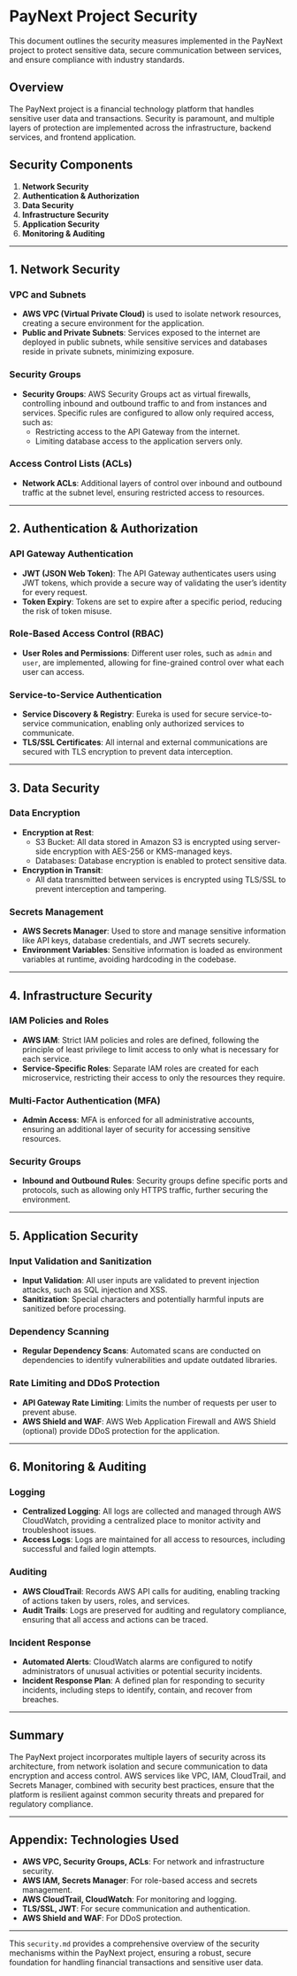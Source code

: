# PayNext Project Security

This document outlines the security measures implemented in the PayNext project to protect sensitive data, secure communication between services, and ensure compliance with industry standards.

## Overview

The PayNext project is a financial technology platform that handles sensitive user data and transactions. Security is paramount, and multiple layers of protection are implemented across the infrastructure, backend services, and frontend application.

## Security Components

1. **Network Security**
2. **Authentication & Authorization**
3. **Data Security**
4. **Infrastructure Security**
5. **Application Security**
6. **Monitoring & Auditing**

---

## 1. Network Security

### VPC and Subnets
- **AWS VPC (Virtual Private Cloud)** is used to isolate network resources, creating a secure environment for the application.
- **Public and Private Subnets**: Services exposed to the internet are deployed in public subnets, while sensitive services and databases reside in private subnets, minimizing exposure.

### Security Groups
- **Security Groups**: AWS Security Groups act as virtual firewalls, controlling inbound and outbound traffic to and from instances and services. Specific rules are configured to allow only required access, such as:
    - Restricting access to the API Gateway from the internet.
    - Limiting database access to the application servers only.

### Access Control Lists (ACLs)
- **Network ACLs**: Additional layers of control over inbound and outbound traffic at the subnet level, ensuring restricted access to resources.

---

## 2. Authentication & Authorization

### API Gateway Authentication
- **JWT (JSON Web Token)**: The API Gateway authenticates users using JWT tokens, which provide a secure way of validating the user’s identity for every request.
- **Token Expiry**: Tokens are set to expire after a specific period, reducing the risk of token misuse.

### Role-Based Access Control (RBAC)
- **User Roles and Permissions**: Different user roles, such as `admin` and `user`, are implemented, allowing for fine-grained control over what each user can access.

### Service-to-Service Authentication
- **Service Discovery & Registry**: Eureka is used for secure service-to-service communication, enabling only authorized services to communicate.
- **TLS/SSL Certificates**: All internal and external communications are secured with TLS encryption to prevent data interception.

---

## 3. Data Security

### Data Encryption
- **Encryption at Rest**:
    - S3 Bucket: All data stored in Amazon S3 is encrypted using server-side encryption with AES-256 or KMS-managed keys.
    - Databases: Database encryption is enabled to protect sensitive data.
- **Encryption in Transit**:
    - All data transmitted between services is encrypted using TLS/SSL to prevent interception and tampering.

### Secrets Management
- **AWS Secrets Manager**: Used to store and manage sensitive information like API keys, database credentials, and JWT secrets securely.
- **Environment Variables**: Sensitive information is loaded as environment variables at runtime, avoiding hardcoding in the codebase.

---

## 4. Infrastructure Security

### IAM Policies and Roles
- **AWS IAM**: Strict IAM policies and roles are defined, following the principle of least privilege to limit access to only what is necessary for each service.
- **Service-Specific Roles**: Separate IAM roles are created for each microservice, restricting their access to only the resources they require.

### Multi-Factor Authentication (MFA)
- **Admin Access**: MFA is enforced for all administrative accounts, ensuring an additional layer of security for accessing sensitive resources.

### Security Groups
- **Inbound and Outbound Rules**: Security groups define specific ports and protocols, such as allowing only HTTPS traffic, further securing the environment.

---

## 5. Application Security

### Input Validation and Sanitization
- **Input Validation**: All user inputs are validated to prevent injection attacks, such as SQL injection and XSS.
- **Sanitization**: Special characters and potentially harmful inputs are sanitized before processing.

### Dependency Scanning
- **Regular Dependency Scans**: Automated scans are conducted on dependencies to identify vulnerabilities and update outdated libraries.

### Rate Limiting and DDoS Protection
- **API Gateway Rate Limiting**: Limits the number of requests per user to prevent abuse.
- **AWS Shield and WAF**: AWS Web Application Firewall and AWS Shield (optional) provide DDoS protection for the application.

---

## 6. Monitoring & Auditing

### Logging
- **Centralized Logging**: All logs are collected and managed through AWS CloudWatch, providing a centralized place to monitor activity and troubleshoot issues.
- **Access Logs**: Logs are maintained for all access to resources, including successful and failed login attempts.

### Auditing
- **AWS CloudTrail**: Records AWS API calls for auditing, enabling tracking of actions taken by users, roles, and services.
- **Audit Trails**: Logs are preserved for auditing and regulatory compliance, ensuring that all access and actions can be traced.

### Incident Response
- **Automated Alerts**: CloudWatch alarms are configured to notify administrators of unusual activities or potential security incidents.
- **Incident Response Plan**: A defined plan for responding to security incidents, including steps to identify, contain, and recover from breaches.

---

## Summary

The PayNext project incorporates multiple layers of security across its architecture, from network isolation and secure communication to data encryption and access control. AWS services like VPC, IAM, CloudTrail, and Secrets Manager, combined with security best practices, ensure that the platform is resilient against common security threats and prepared for regulatory compliance.

--- 

## Appendix: Technologies Used

- **AWS VPC, Security Groups, ACLs**: For network and infrastructure security.
- **AWS IAM, Secrets Manager**: For role-based access and secrets management.
- **AWS CloudTrail, CloudWatch**: For monitoring and logging.
- **TLS/SSL, JWT**: For secure communication and authentication.
- **AWS Shield and WAF**: For DDoS protection.

---

This `security.md` provides a comprehensive overview of the security mechanisms within the PayNext project, ensuring a robust, secure foundation for handling financial transactions and sensitive user data.
